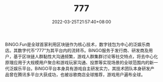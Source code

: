 ﻿---
weight: 
title: "777"
description: "BiNGO.Fun是全球首家利用区块链作为核心技术，数字钱包为中心的泛娱乐商店"
date: 2022-03-25T21:57:40+08:00
lastmod: 2022-03-25T16:45:40+08:00
draft: false
authors: ["Metabd"]
featuredImage: "777.webp"
link: ""
tags: ["数字代币","777"]
categories: ["navigation"]
navigation: ["数字代币"]
lightgallery: true
toc: true
pinned: false
recommend: false
recommend1: false
---
BiNGO.Fun是全球首家利用区块链作为核心技术，数字钱包为中心的泛娱乐商店。其数字代币“777”为其平台内的流转币。BiNGO服务于发行商、研发商及用户，基于区块链人群黏性大沟通频繁，游戏人群集群讨论等社交特点，将去中心化原理应用于大规模用户聚合和游戏玩家沟通、投票等实现场景的全球范围内的新一代泛娱乐平台。BiNGO平台本身具有游戏自主研发实力，其技术团队本身研发产品曾在腾讯多平台大获成功，也被谷歌商店全球推荐，游戏用户遍布全球。
